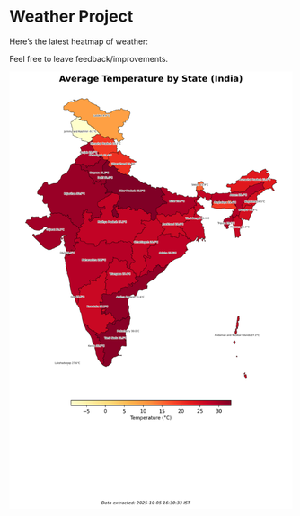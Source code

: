 # Weather Project

Here’s the latest heatmap of weather:

Feel free to leave feedback/improvements.

![India Heatmap](docs/assets/india_heatmap.png?v=E24FD3)
